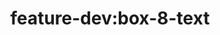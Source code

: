 ---
title: 'feature-dev:box-8-text'
pt: |-
    feature-dev:box-8-text
en: |-
    feature-dev:box-8-text
---